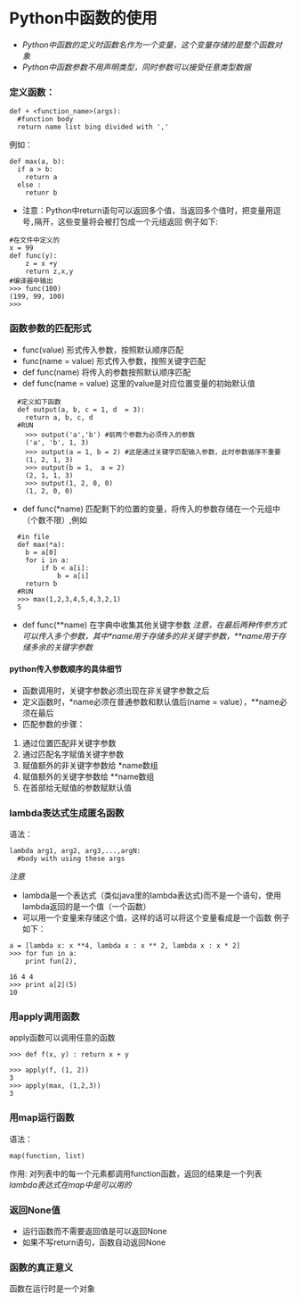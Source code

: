 # Python中函数的使用
* *Python中函数的定义时函数名作为一个变量，这个变量存储的是整个函数对象*
* *Python中函数参数不用声明类型，同时参数可以接受任意类型数据*

### 定义函数：

```
def + <function_name>(args):
  #function body
  return name list bing divided with ','
```	

例如：
```
def max(a, b):
  if a > b:
    return a
  else :
    retunr b
```

* 注意：Python中return语句可以返回多个值，当返回多个值时，把变量用逗号`,`隔开，这些变量将会被打包成一个元组返回
例子如下:
```
#在文件中定义的
x = 99
def func(y):
    z = x +y
    return z,x,y
#编译器中输出
>>> func(100)
(199, 99, 100)
>>> 
```
### 函数参数的匹配形式

* func(value) 形式传入参数，按照默认顺序匹配
* func(name = value) 形式传入参数，按照关键字匹配
* def func(name) 将传入的参数按照默认顺序匹配
* def func(name = value) 这里的value是对应位置变量的初始默认值

```
  #定义如下函数
  def output(a, b, c = 1, d  = 3):
    return a, b, c, d
  #RUN
    >>> output('a','b') #前两个参数为必须传入的参数
    ('a', 'b', 1, 3)
    >>> output(a = 1, b = 2) #这是通过关键字匹配输入参数，此时参数循序不重要
    (1, 2, 1, 3)
    >>> output(b = 1,  a = 2)
    (2, 1, 1, 3)
    >>> output(1, 2, 0, 0)
    (1, 2, 0, 0)
```
* def func(\*name) 匹配剩下的位置的变量，将传入的参数存储在一个元组中（个数不限）,例如

```
  #in file
  def max(*a):
    b = a[0]
    for i in a:
        if b < a[i]:
            b = a[i]
    return b
  #RUN
  >>> max(1,2,3,4,5,4,3,2,1)
  5
```
 
* def func(\*\*name) 在字典中收集其他关键字参数
 *注意，在最后两种传参方式可以传入多个参数，其中\*name用于存储多的非关键字参数，\*\*name用于存储多余的关键字参数*
 
#### python传入参数顺序的具体细节
* 函数调用时，关键字参数必须出现在非关键字参数之后
* 定义函数时，\*name必须在普通参数和默认值后(name = value），\*\*name必须在最后
* 匹配参数的步骤：
 1. 通过位置匹配非关键字参数
 2. 通过匹配名字赋值关键字参数
 3. 赋值额外的非关键字参数给 \*name数组
 4. 赋值额外的关键字参数给 \*\*name数组
 5. 在首部给无赋值的参数赋默认值
 
### lambda表达式生成匿名函数
语法：

```
lambda arg1, arg2, arg3,...,argN:
  #body with using these args
```
*注意*
* lambda是一个表达式（类似java里的lambda表达式)而不是一个语句，使用lambda返回的是一个值（一个函数）
* 可以用一个变量来存储这个值，这样的话可以将这个变量看成是一个函数
例子如下：

```
a = [lambda x: x **4, lambda x : x ** 2, lambda x : x * 2]
>>> for fun in a:
	print fun(2),

16 4 4
>>> print a[2](5)
10
```

### 用apply调用函数

apply函数可以调用任意的函数

```
>>> def f(x, y) : return x + y

>>> apply(f, (1, 2))
3
>>> apply(max, (1,2,3))
3
```

### 用map运行函数
语法：

```
map(function, list)
```
作用:
对列表中的每一个元素都调用function函数，返回的结果是一个列表
*lambda表达式在map中是可以用的*

### 返回None值
* 运行函数而不需要返回值是可以返回None
* 如果不写return语句，函数自动返回None

### 函数的真正意义

函数在运行时是一个对象
